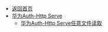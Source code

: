 - [返回首页](/)
- [华为Auth-Http Serve](华为Auth-Http%20Serve/)
  - [华为Auth-Http Serve任意文件读取](华为Auth-Http%20Serve/华为Auth-Http%20Serve任意文件读取.md)
